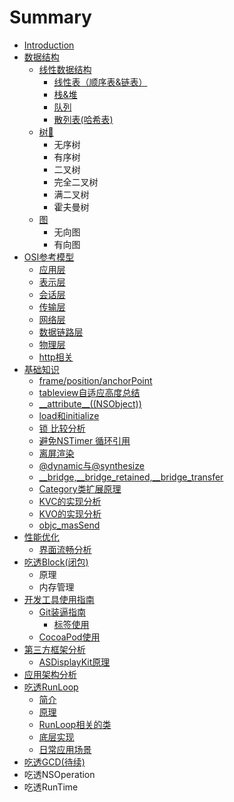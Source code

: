# Summary

* [Introduction](README.md)
* [数据结构](shu-ju-jie-gou.md)
  * [线性数据结构](shu-ju-jie-gou/xian-xing-shu-ju-jie-gou.md)
    * [线性表（顺序表&链表）](xian-xing-biao-ff08-shun-xu-886826-lian-biao-ff09.md)
    * [栈&堆](zhan.md)
    * [队列](dui-lie.md)
    * [散列表\(哈希表\)](san-lie-biao.md)
  * [树🌲](shu-ju-jie-gou/shu-d83c-df32.md)
    * 无序树
    * 有序树
    * 二叉树
    * 完全二叉树
    * 满二叉树
    * 霍夫曼树
  * [图](shu-ju-jie-gou/tu.md)
    * 无向图
    * 有向图
* [OSI参考模型](osican-kao-mo-xing.md)
  * [应用层](osican-kao-mo-xing/ying-yong-ceng.md)
  * [表示层](osican-kao-mo-xing/biao-shi-ceng.md)
  * [会话层](osican-kao-mo-xing/hui-hua-ceng.md)
  * [传输层](osican-kao-mo-xing/chuan-shu-ceng.md)
  * [网络层](osican-kao-mo-xing/wang-luo-ceng.md)
  * [数据链路层](osican-kao-mo-xing/shu-ju-lian-lu-ceng.md)
  * [物理层](osican-kao-mo-xing/wu-li-ceng.md)
  * [http相关](osican-kao-mo-xing/httpxiang-guan.md)
* [基础知识](ji-chu-zhi-shi.md)
  * [frame/position/anchorPoint](ji-chu-zhi-shi/framepositionanchorpoint.md)
  * [tableview自适应高度总结](ji-chu-zhi-shi/tableviewzi-shi-ying-gao-du-zong-jie.md)
  * [\_\_attribute\_\_\(\(NSObject\)\)](ji-chu-zhi-shi/attribute-nsobject.md)
  * [load和initialize](ji-chu-zhi-shi/loadhe-initialize.md)
  * [锁  比较分析](ji-chu-zhi-shi/suo-bi-jiao-fen-xi.md)
  * [避免NSTimer 循环引用](ji-chu-zhi-shi/bi-mian-nstimer-xun-huan-yin-yong.md)
  * [离屏渲染](ji-chu-zhi-shi/li-ping-xuan-ran.md)
  * [@dynamic与@synthesize](ji-chu-zhi-shi/dynamic4e0e-synthesize.md)
  * [\_\_bridge,\_\_bridge\_retained,\_\_bridge\_transfer](ji-chu-zhi-shi/bridge-bridge-retained-bridge-transfer.md)
  * [Category类扩展原理](ji-chu-zhi-shi/categorylei-kuo-zhan-yuan-li.md)
  * [KVC的实现分析](ji-chu-zhi-shi/kvcde-shi-xian-fen-xi.md)
  * [KVO的实现分析](ji-chu-zhi-shi/kvode-shi-xian-fen-xi.md)
  * [objc\_masSend](ji-chu-zhi-shi/objcmassend.md)
* [性能优化](xing-neng-you-hua.md)
  * [界面流畅分析](xing-neng-you-hua/jie-mian-liu-chang-fen-xi.md)
* [吃透Block\(闭包\)](blockbi-530529.md)
  * 原理
  * 内存管理
* [开发工具使用指南](kai-fa-gong-ju-shi-yong-zhi-nan.md)
  * [Git装逼指南](kai-fa-gong-ju-shi-yong-zhi-nan/gitzhuang-bi-zhi-nan.md)
    * [标签使用](kai-fa-gong-ju-shi-yong-zhi-nan/gitzhuang-bi-zhi-nan/biao-qian-shi-yong.md)
  * [CocoaPod使用](kai-fa-gong-ju-shi-yong-zhi-nan/cocoapodshi-yong.md)
* [第三方框架分析](di-san-fang-kuang-jia-fen-xi.md)
  * [ASDisplayKit原理](di-san-fang-kuang-jia-fen-xi/asdisplaykityuan-li.md)
* [应用架构分析](ying-yong-jia-gou-fen-xi.md)
* [吃透RunLoop](chi-tou-runloop.md)
  * [简介](chi-tou-runloop/jian-jie.md)
  * [原理](chi-tou-runloop/yuan-li.md)
  * [RunLoop相关的类](chi-tou-runloop/runloopxiang-guan-de-lei.md)
  * [底层实现](chi-tou-runloop/di-ceng-shi-xian.md)
  * [日常应用场景](chi-tou-runloop/ri-chang-ying-yong-chang-jing.md)
* [吃透GCD\(待续\)](chi-tou-gcd.md)
* 吃透NSOperation
* 吃透RunTime

